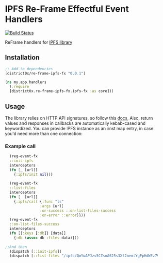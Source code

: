 # IPFS Re-Frame Effectful Event Handlers

[![Build Status](https://travis-ci.org/district0x/re-frame-ipfs-fx.svg?branch=master)](https://travis-ci.org/district0x/re-frame-ipfs-fx)

ReFrame handlers for [IPFS library](https://github.com/district0x/cljs-ipfs-native) 


## Installation
```clojure
;; Add to dependencies
[district0x/re-frame-ipfs-fx "0.0.1"]
```
```clojure
(ns my.app.handlers
  (:require 
  [district0x.re-frame-ipfs-fx.ipfs-fx :as core]))
```

## Usage
The library relies on HTTP API signatures, so follow this [docs](https://github.com/ipfs/js-ipfs-api#api), Also, return values and responses in callbacks are automatically kebab-cased and keywordized. You can provide IPFS instance as an :inst map entry, in case you'd need more than one connection:


### Example call
```clojure
  (reg-event-fx
  ::init-ipfs
  interceptors
  (fn [_ [url]]
    {:ipfs/init nil}))                                                                     
   
  (reg-event-fx
  ::list-files
  interceptors
  (fn [_ [url]]
    {:ipfs/call {:func "ls"
                :args [url]
                :on-success ::on-list-files-success
                :on-error ::error}}))  
  (reg-event-fx
  ::on-list-files-success
  interceptors
  (fn [{:keys [:db]} [data]]
    {:db (assoc db :files data)}))
    
;;And then
  (dispatch [::init-ipfs])
  (dispatch [::list-files "/ipfs/QmYwAPJzv5CZsnA625s3Xf2nemtYgPpHdWEz79ojWnPbdG/"])
```
